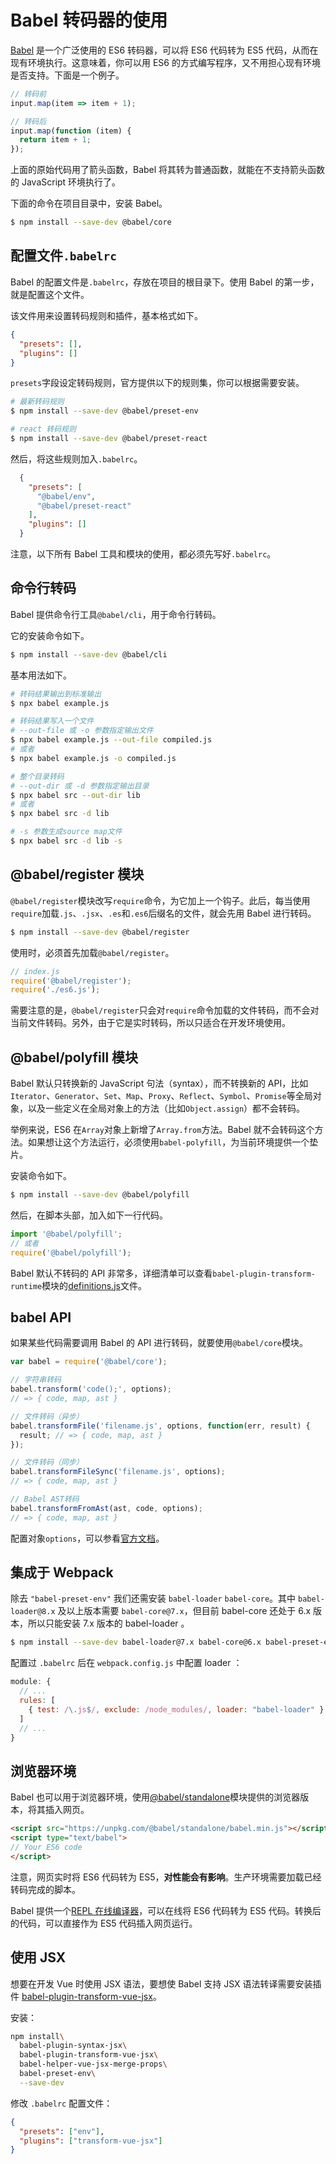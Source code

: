 # Babel 转码器的使用
[Babel](https://babeljs.io/) 是一个广泛使用的 ES6 转码器，可以将 ES6 代码转为 ES5 代码，从而在现有环境执行。这意味着，你可以用 ES6 的方式编写程序，又不用担心现有环境是否支持。下面是一个例子。
```js
// 转码前
input.map(item => item + 1);

// 转码后
input.map(function (item) {
  return item + 1;
});
```
上面的原始代码用了箭头函数，Babel 将其转为普通函数，就能在不支持箭头函数的 JavaScript 环境执行了。

下面的命令在项目目录中，安装 Babel。
```sh
$ npm install --save-dev @babel/core
```

## 配置文件`.babelrc`
Babel 的配置文件是`.babelrc`，存放在项目的根目录下。使用 Babel 的第一步，就是配置这个文件。

该文件用来设置转码规则和插件，基本格式如下。
```json
{
  "presets": [],
  "plugins": []
}
```
`presets`字段设定转码规则，官方提供以下的规则集，你可以根据需要安装。

```sh
# 最新转码规则
$ npm install --save-dev @babel/preset-env

# react 转码规则
$ npm install --save-dev @babel/preset-react
```

然后，将这些规则加入`.babelrc`。
```json
  {
    "presets": [
      "@babel/env",
      "@babel/preset-react"
    ],
    "plugins": []
  }
```
注意，以下所有 Babel 工具和模块的使用，都必须先写好`.babelrc`。

## 命令行转码
Babel 提供命令行工具`@babel/cli`，用于命令行转码。

它的安装命令如下。
```sh
$ npm install --save-dev @babel/cli
```

基本用法如下。
```sh
# 转码结果输出到标准输出
$ npx babel example.js

# 转码结果写入一个文件
# --out-file 或 -o 参数指定输出文件
$ npx babel example.js --out-file compiled.js
# 或者
$ npx babel example.js -o compiled.js

# 整个目录转码
# --out-dir 或 -d 参数指定输出目录
$ npx babel src --out-dir lib
# 或者
$ npx babel src -d lib

# -s 参数生成source map文件
$ npx babel src -d lib -s
```

## @babel/register 模块
`@babel/register`模块改写`require`命令，为它加上一个钩子。此后，每当使用`require`加载`.js`、`.jsx`、`.es`和`.es6`后缀名的文件，就会先用 Babel 进行转码。
```sh
$ npm install --save-dev @babel/register
```

使用时，必须首先加载`@babel/register`。
```js
// index.js
require('@babel/register');
require('./es6.js');
```

需要注意的是，`@babel/register`只会对`require`命令加载的文件转码，而不会对当前文件转码。另外，由于它是实时转码，所以只适合在开发环境使用。

## @babel/polyfill 模块
Babel 默认只转换新的 JavaScript 句法（syntax），而不转换新的 API，比如`Iterator`、`Generator`、`Set`、`Map`、`Proxy`、`Reflect`、`Symbol`、`Promise`等全局对象，以及一些定义在全局对象上的方法（比如`Object.assign`）都不会转码。

举例来说，ES6 在`Array`对象上新增了`Array.from`方法。Babel 就不会转码这个方法。如果想让这个方法运行，必须使用`babel-polyfill`，为当前环境提供一个垫片。

安装命令如下。
```sh
$ npm install --save-dev @babel/polyfill
```

然后，在脚本头部，加入如下一行代码。
```js
import '@babel/polyfill';
// 或者
require('@babel/polyfill');
```

Babel 默认不转码的 API 非常多，详细清单可以查看`babel-plugin-transform-runtime`模块的[definitions.js](https://github.com/babel/babel/blob/master/packages/babel-plugin-transform-runtime/src/definitions.js)文件。

## babel API
如果某些代码需要调用 Babel 的 API 进行转码，就要使用`@babel/core`模块。
```js
var babel = require('@babel/core');

// 字符串转码
babel.transform('code();', options);
// => { code, map, ast }

// 文件转码（异步）
babel.transformFile('filename.js', options, function(err, result) {
  result; // => { code, map, ast }
});

// 文件转码（同步）
babel.transformFileSync('filename.js', options);
// => { code, map, ast }

// Babel AST转码
babel.transformFromAst(ast, code, options);
// => { code, map, ast }
```
配置对象`options`，可以参看[官方文档](http://babeljs.io/docs/usage/options/)。

## 集成于 Webpack
除去 `"babel-preset-env"` 我们还需安装 `babel-loader` `babel-core`。其中 `babel-loader@8.x` 及以上版本需要 `babel-core@7.x`，但目前 babel-core 还处于 6.x 版本，所以只能安装 7.x 版本的 babel-loader 。
```sh
$ npm install --save-dev babel-loader@7.x babel-core@6.x babel-preset-env
```
配置过 `.babelrc` 后在 `webpack.config.js` 中配置 loader ：
```js
module: {
  // ...
  rules: [
    { test: /\.js$/, exclude: /node_modules/, loader: "babel-loader" }
  ]
  // ...
}
```

## 浏览器环境
Babel 也可以用于浏览器环境，使用[@babel/standalone](https://babeljs.io/docs/en/next/babel-standalone.html)模块提供的浏览器版本，将其插入网页。
```html
<script src="https://unpkg.com/@babel/standalone/babel.min.js"></script>
<script type="text/babel">
// Your ES6 code
</script>
```

注意，网页实时将 ES6 代码转为 ES5，**对性能会有影响**。生产环境需要加载已经转码完成的脚本。

Babel 提供一个[REPL 在线编译器](https://babeljs.io/repl/)，可以在线将 ES6 代码转为 ES5 代码。转换后的代码，可以直接作为 ES5 代码插入网页运行。

## 使用 JSX
想要在开发 Vue 时使用 JSX 语法，要想使 Babel 支持 JSX 语法转译需要安装插件 [babel-plugin-transform-vue-jsx](https://github.com/vuejs/babel-plugin-transform-vue-jsx)。

安装：
```sh
npm install\
  babel-plugin-syntax-jsx\
  babel-plugin-transform-vue-jsx\
  babel-helper-vue-jsx-merge-props\
  babel-preset-env\
  --save-dev
```

修改 `.babelrc` 配置文件：
```json
{
  "presets": ["env"],
  "plugins": ["transform-vue-jsx"]
}
```